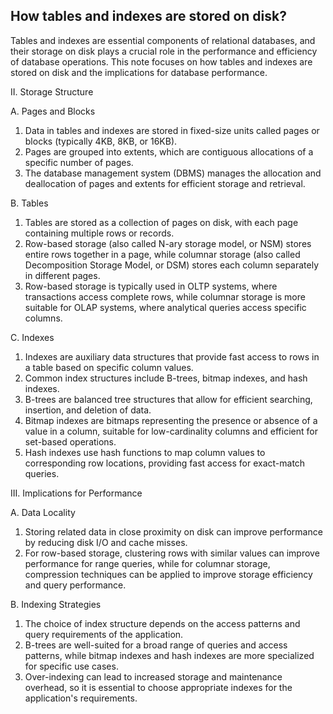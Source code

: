 ## How tables and indexes are stored on disk?

Tables and indexes are essential components of relational databases, and their storage on disk plays a crucial role in the performance and efficiency of database operations. This note focuses on how tables and indexes are stored on disk and the implications for database performance.

II. Storage Structure

A. Pages and Blocks

1. Data in tables and indexes are stored in fixed-size units called pages or blocks (typically 4KB, 8KB, or 16KB).
2. Pages are grouped into extents, which are contiguous allocations of a specific number of pages.
3. The database management system (DBMS) manages the allocation and deallocation of pages and extents for efficient storage and retrieval.

B. Tables

1. Tables are stored as a collection of pages on disk, with each page containing multiple rows or records.
2. Row-based storage (also called N-ary storage model, or NSM) stores entire rows together in a page, while columnar storage (also called Decomposition Storage Model, or DSM) stores each column separately in different pages.
3. Row-based storage is typically used in OLTP systems, where transactions access complete rows, while columnar storage is more suitable for OLAP systems, where analytical queries access specific columns.

C. Indexes

1. Indexes are auxiliary data structures that provide fast access to rows in a table based on specific column values.
2. Common index structures include B-trees, bitmap indexes, and hash indexes.
3. B-trees are balanced tree structures that allow for efficient searching, insertion, and deletion of data.
4. Bitmap indexes are bitmaps representing the presence or absence of a value in a column, suitable for low-cardinality columns and efficient for set-based operations.
5. Hash indexes use hash functions to map column values to corresponding row locations, providing fast access for exact-match queries.

III. Implications for Performance

A. Data Locality

1. Storing related data in close proximity on disk can improve performance by reducing disk I/O and cache misses.
2. For row-based storage, clustering rows with similar values can improve performance for range queries, while for columnar storage, compression techniques can be applied to improve storage efficiency and query performance.

B. Indexing Strategies

1. The choice of index structure depends on the access patterns and query requirements of the application.
2. B-trees are well-suited for a broad range of queries and access patterns, while bitmap indexes and hash indexes are more specialized for specific use cases.
3. Over-indexing can lead to increased storage and maintenance overhead, so it is essential to choose appropriate indexes for the application's requirements.
